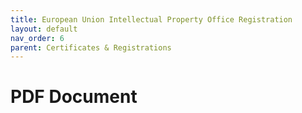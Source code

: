 ```yaml
---
title: European Union Intellectual Property Office Registration
layout: default
nav_order: 6
parent: Certificates & Registrations
---
```


# PDF Document

<object data="/EUIPO.pdf" width="100%" height="600px" type="application/pdf">
</object>
